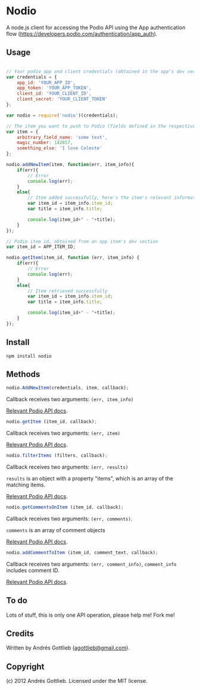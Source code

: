Nodio
======

A node.js client for accessing the Podio API using the App authentication flow (https://developers.podio.com/authentication/app_auth).

Usage
-----

``` js

// Your podio app and client credentials (obtained in the app's dev section and in https://developers.podio.com/api-key, respectively)
var credentials = {
    app_id: 'YOUR_APP_ID',
    app_token: 'YOUR_APP_TOKEN',
    client_id: 'YOUR_CLIENT_ID',
    client_secret: 'YOUR_CLIENT_TOKEN'
};

var nodio = require('nodio')(credentials);

// The item you want to push to Podio (fields defined in the respective app)
var item = {
    arbitrary_field_name: 'some text',
    magic_number: 142857,
    something_else: 'I love Celeste'
};

nodio.addNewItem(item, function(err, item_info){
    if(err){
        // Error
        console.log(err);
    }
    else{
        // Item added successfully, here's the item's relevant information
        var item_id = item_info.item_id;
        var title = item_info.title;

        console.log(item_id+" - "+title);
    }
});

// Podio item id, obtained from an app item's dev section
var item_id = APP_ITEM_ID;

nodio.getItem(item_id, function (err, item_info) {
    if(err){
        // Error
        console.log(err);
    }
    else{
        // Item retrieved successfully
        var item_id = item_info.item_id;
        var title = item_info.title;

        console.log(item_id+" - "+title);
    }
});


```

Install
-----

```
npm install nodio
```

Methods
-------

``` js
nodio.AddNewItem(credentials, item, callback);
```

Callback receives two arguments: `(err, item_info)`

[Relevant Podio API docs](https://developers.podio.com/doc/items/add-new-item-22362).

```js
nodio.getItem (item_id, callback);
```

Callback receives two arguments: `(err, item)`

[Relevant Podio API docs](https://developers.podio.com/doc/items/get-item-22360).

```js
nodio.filterItems (filters, callback);
```

Callback receives two arguments: `(err, results)`

`results` is an object with a property "items", which is an array of the matching items.

[Relevant Podio API docs](https://developers.podio.com/doc/items/filter-items-4496747).

```js
nodio.getCommentsOnItem (item_id, callback);
```

Callback receives two arguments: `(err, comments)`.

`comments` is an array of comment objects

[Relevant Podio API docs](https://developers.podio.com/doc/comments/get-comments-on-object-22371).


```js
nodio.addCommentToItem (item_id, comment_text, callback);
```

Callback receives two arguments: `(err, comment_info)`, `comment_info` includes comment ID.

[Relevant Podio API docs](https://developers.podio.com/doc/comments/add-comment-to-object-22340).


To do
-----

Lots of stuff, this is only one API operation, please help me! Fork me!

Credits
-------

Written by Andrés Gottlieb (agottlieb@gmail.com).

Copyright
---------

(c) 2012 Andrés Gottlieb. Licensed under the MIT license.